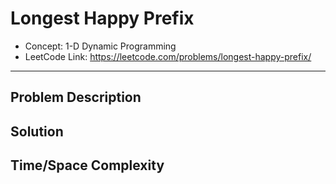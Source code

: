# Longest Happy Prefix

- Concept: 1-D Dynamic Programming
- LeetCode Link: https://leetcode.com/problems/longest-happy-prefix/

---

## Problem Description

## Solution

## Time/Space Complexity

